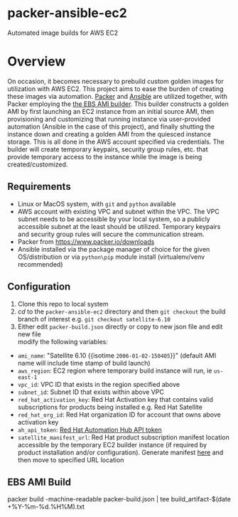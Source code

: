 # packer-ansible-ec2
Automated image builds for AWS EC2

# Overview

On occasion, it becomes necessary to prebuild custom golden images for utilization with AWS EC2. This project aims to ease the burden of creating these images via automation. [Packer](https://www.packer.io/) and [Ansible](https://github.com/ansible/ansible) are utilized together, with Packer employing the [the EBS AMI builder](https://www.packer.io/plugins/builders/amazon/ebs). This builder constructs a golden AMI by first launching an EC2 instance from an initial source AMI, then provisioning and customizing that running instance via user-provided automation (Ansible in the case of this project), and finally shutting the instance down and creating a golden AMI from the quiesced instance storage. This is all done in the AWS account specified via credentials. The builder will create temporary keypairs, security group rules, etc. that provide temporary access to the instance while the image is being created/customized.

Requirements
------------

* Linux or MacOS system, with `git` and `python` available
* AWS account with existing VPC and subnet within the VPC. The VPC subnet needs to be accessible by your local system, so a publicly accessible subnet at the least should be utilized. Temporary keypairs and security group rules will secure the communication stream.
* Packer from https://www.packer.io/downloads
* Ansible installed via the package manager of choice for the given OS/distribution or via `python\pip` module install (virtualenv/venv recommended)

Configuration
------------
1) Clone this repo to local system
2) *cd* to the `packer-ansible-ec2` directory and then `git checkout` the build branch of interest e.g. `git checkout satellite-6.10`
3) Either edit `packer-build.json` directly or copy to new json file and edit new file  
<tab>modify the following variables:
* `ami_name`: "Satellite 6.10 {{isotime `2006-01-02-150405`}}" (default AMI name will include time stamp of build launch)
* `aws_region`: EC2 region where temporary build instance will run, ie `us-east-1`
* `vpc_id`: VPC ID that exists in the region specified above
* `subnet_id`: Subnet ID that exists within above VPC
* `red_hat_activation_key`: Red Hat Activation key that contains valid subscriptions for products being installed e.g. Red Hat Satellite
* `red_hat_org_id`: Red Hat organization ID for account that owns above activation key
* `ah_api_token`: [Red Hat Automation Hub API token](https://access.redhat.com/management/api)
* `satellite_manifest_url`: Red Hat product subscription manifest location accessible by the temporary EC2 builder instance (if required by product installation and/or configuration). Generate manifest [here](https://access.redhat.com/management/subscription_allocations) and then move to specified URL location

EBS AMI Build
-------------
packer build -machine-readable packer-build.json | tee build_artifact-$(date +%Y-%m-%d.%H%M).txt